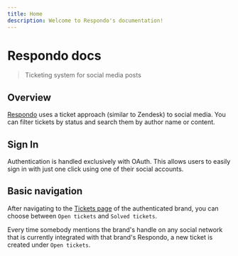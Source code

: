 ```yaml
---
title: Home
description: Welcome to Respondo's documentation!
---
```


# Respondo docs

> Ticketing system for social media posts

## Overview

[Respondo](https://respondohub.com/) uses a ticket approach (similar to Zendesk)
to social media. You can filter tickets by status and search them by author
name or content.

## Sign In

Authentication is handled exclusively with OAuth. This allows users to easily
sign in with just one click using one of their social accounts.

## Basic navigation

After navigating to the [Tickets page](https://docs.respondohub.com/tickets) of
the authenticated brand, you can choose between `Open tickets` and
`Solved tickets`.

Every time somebody mentions the brand's handle on any social network that is
currently integrated with that brand's Respondo, a new ticket is created under
`Open tickets`.
